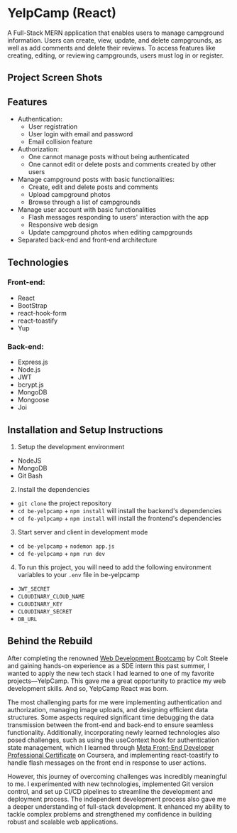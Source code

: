 # YelpCamp (React)

A Full-Stack MERN application that enables users to manage campground information. Users can create, view, update, and delete campgrounds, as well as add comments and delete their reviews. To access features like creating, editing, or reviewing campgrounds, users must log in or register.

## Project Screen Shots


## Features

* Authentication:
  - User registration
  - User login with email and password
  - Email collision feature
* Authorization:
  - One cannot manage posts without being authenticated
  - One cannot edit or delete posts and comments created by other users
* Manage campground posts with basic functionalities:
  - Create, edit and delete posts and comments
  - Upload campground photos
  - Browse through a list of campgrounds
* Manage user account with basic functionalities
  - Flash messages responding to users' interaction with the app
  - Responsive web design
  - Update campground photos when editing campgrounds
* Separated back-end and front-end architecture

## Technologies

### Front-end:
- React
- BootStrap
- react-hook-form
- react-toastify
- Yup

### Back-end:
- Express.js
- Node.js
- JWT
- bcrypt.js
- MongoDB
- Mongoose
- Joi

## Installation and Setup Instructions
1. Setup the development environment
  - NodeJS
  - MongoDB
  - Git Bash
2. Install the dependencies
  - `git clone` the project repository
  - `cd be-yelpcamp` + `npm install` will install the backend's dependencies
  - `cd fe-yelpcamp` + `npm install` will install the frontend's dependencies
3. Start server and client in development mode
  - `cd be-yelpcamp` + `nodemon app.js`
  - `cd fe-yelpcamp` + `npm run dev`
4. To run this project, you will need to add the following environment variables to your `.env` file in be-yelpcamp
  - `JWT_SECRET`
  - `CLOUDINARY_CLOUD_NAME`
  - `CLOUDINARY_KEY`
  - `CLOUDINARY_SECRET`
  - `DB_URL`

## Behind the Rebuild

After completing the renowned <a href="https://www.udemy.com/course/the-web-developer-bootcamp/">Web Development Bootcamp</a> by Colt Steele and gaining hands-on experience as a SDE intern this past summer, I wanted to apply the new tech stack I had learned to one of my favorite projects—YelpCamp. This gave me a great opportunity to practice my web development skills. And so, YelpCamp React was born.

The most challenging parts for me were implementing authentication and authorization, managing image uploads, and designing efficient data structures. Some aspects required significant time debugging the data transmission between the front-end and back-end to ensure seamless functionality. Additionally, incorporating newly learned technologies also posed challenges, such as using the useContext hook for authentication state management, which I learned through <a href="https://www.coursera.org/professional-certificates/meta-front-end-developer">Meta Front-End Developer Professional Certificate</a> on Coursera, and implementing react-toastify to handle flash messages on the front end in response to user actions.

However, this journey of overcoming challenges was incredibly meaningful to me. I experimented with new technologies, implemented Git version control, and set up CI/CD pipelines to streamline the development and deployment process. The independent development process also gave me a deeper understanding of full-stack development. It enhanced my ability to tackle complex problems and strengthened my confidence in building robust and scalable web applications.
